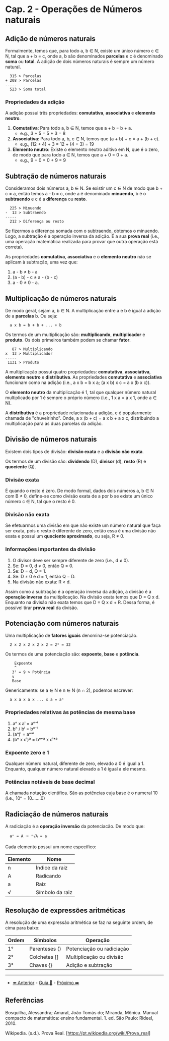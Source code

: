 # Cap. 2 - Operações de Números naturais

## Adição de números naturais

Formalmente, temos que, para todo a, b ∈ N, existe um único número c ∈ N, tal que a + b = c, onde a, b são denominados **parcelas** e c é denominado **soma** ou **total**. A adição de dois números naturais é sempre um número natural.

```
  315 > Parcelas
+ 208 > Parcelas
-----
  523 > Soma total
```

### Propriedades da adição

A adição possui três propriedades: **comutativa**, **associativa** e **elemento neutro**.

1. **Comutativa**: Para todo a, b ∈ N, temos que a + b = b + a.
   - e.g., 3 + 5 = 5 + 3 = 8
2. **Associativa**: Para todo a, b, c ∈ N, temos que (a + b) + c = a + (b + c).
   - e.g., (12 + 4) + 3 = 12 + (4 + 3) = 19
3. **Elemento neutro**: Existe o elemento neutro aditivo em N, que é o zero, de modo que para todo a ∈ N, temos que a + 0 = 0 + a.
   - e.g., 9 + 0 = 0 + 9 = 9

## Subtração de números naturais

Consideramos dois números a, b ∈ N. Se existir um c ∈ N de modo que b + c = a, então temos a - b = c, onde a é denominado **minuendo**, b é o **subtraendo** e c é a **diferença** ou **resto**.

```
  225 > Minuendo
-  13 > Subtraendo
-----
  212 > Diferença ou resto
```

Se fizermos a diferença somada com o subtraendo, obtemos o minuendo. Logo, a subtração é a operação inversa da adição. É a sua **prova real** (i.e., uma operação matemática realizada para provar que outra operação está correta).

As propriedades **comutativa**, **associativa** e o **elemento neutro** não se aplicam à subtração, uma vez que:

1. a - b ≠ b - a
2. (a - b) - c ≠ a - (b - c)
3. a - 0 ≠ 0 - a.

## Multiplicação de números naturais

De modo geral, sejam a, b ∈ N. A multiplicação entre a e b é igual à adição de a **parcelas** b. Ou seja:

```
  a x b = b + b + ... + b
```

Os termos de um multiplicação são: **multiplicando**, **multiplicador** e **produto**. Os dois primeiros também podem se chamar **fator**.

```
   87 > Multiplicando
x  13 > Multiplicador
-----
 1131 > Produto
```

A multiplicação possui quatro propriedades: **comutativa**, **associativa**, **elemento neutro** e **distributiva**. As propriedades **comutativa** e **associativa** funcionam como na adição (i.e., a x b = b x a; (a x b) x c = a x (b x c)).

O **elemento neutro** da multiplicação é 1, tal que qualquer número natural multiplicado por 1 é sempre o próprio número (i.e., 1 x a = a x 1, onde a ∈ N).

A **distributiva** é a propriedade relacionada a adição, e é popularmente chamada de "chuveirinho". Onde, a x (b + c) = a x b + a x c, distribuindo a multiplicação para as duas parcelas da adição.

## Divisão de números naturais

Existem dois tipos de divisão: **divisão exata** e a **divisão não exata**.

Os termos de um divisão são: **dividendo** (D), **divisor** (d), **resto** (R) e **quociente** (Q).

### Divisão exata

É quando o resto é zero. De modo formal, dados dois números a, b ∈ N com B ≠ 0, define-se como divisão exata de a por b se existe um único número c ∈ N, tal que o resto é 0.

### Divisão não exata

Se efetuarmos uma divisão em que não existe um número natural que faça ser exata, pois o resto é diferente de zero, então essa é uma divisão não exata e possui um **quociente aproximado**, ou seja, R ≠ 0.

### Informações importantes da divisão

1. O divisor deve ser sempre diferente de zero (i.e., d ≠ 0).
2. Se: D = 0, d ≠ 0, então Q = 0.
3. Se: D = d, Q = 1.
4. Se: D ≠ 0 e d = 1, então Q = D.
5. Na divisão não exata: R < d.

Assim como a subtração é a operação inversa da adição, a divisão é a **operação inversa** da multiplicação. Na divisão exata temos que D = Q x d. Enquanto na divisão não exata temos que D = Q x d + R. Dessa forma, é possível tirar **prova real** da divisão.

## Potenciação com números naturais

Uma multiplicação de **fatores iguais** denomina-se potenciação.

```
  2 x 2 x 2 x 2 x 2 = 2⁵ = 32
```

Os termos de uma potenciação são: **expoente**, **base** e **potência**.

```
    Expoente
    ^
   3² = 9 > Potência
   v
   Base
```

Genericamente: se a ∈ N e n ∈ N (n ∩ 2), podemos escrever:

```
  a x a x a x ... x a = aⁿ
```

### Propriedades relativas às potências de mesma base

1. aⁿ x aⁱ = aⁿ⁺ⁱ
2. bⁿ / bⁱ = bⁿ⁻ⁱ
3. (aⁿ)ⁱ = aⁿ\*ⁱ
4. (bⁿ x cⁱ)ª = bⁿ\*ª x cⁱ\*ª

### Expoente zero e 1

Qualquer número natural, diferente de zero, elevado a 0 é igual a 1. Enquanto, qualquer número natural elevado a 1 é igual a ele mesmo.

### Potências notáveis de base decimal

A chamada notação científica. São as potências cuja base é o numeral 10 (i.e., 10ⁿ = 10.......0)

## Radiciação de números naturais

A radiciação é a **operação inversão** da potenciacão. De modo que:

```
  aⁿ = A 🠖 ⁿ√A = a
```

Cada elemento possui um nome específico:

| Elemento | Nome            |
| -------- | --------------- |
| n        | Índice da raiz  |
| A        | Radicando       |
| a        | Raiz            |
| √        | Símbolo da raiz |

## Resolução de expressões aritméticas

A resolução de uma expressão aritmética se faz na seguinte ordem, de cima para baixo:

| Ordem | Símbolos      | Operação                  |
| ----- | ------------- | ------------------------- |
| 1°    | Parenteses () | Potenciação ou radiciação |
| 2°    | Colchetes []  | Multiplicação ou divisão  |
| 3°    | Chaves {}     | Adição e subtração        |

---

- [⬅️ Anterior](1-numeros-e-conjuntos.md) - [Guia 📝](../guia-de-matematica.md) - [Próximo ➡️](2-operacao-de-numeros-naturais.md)

## Referências

Bosquilha, Alessandra; Amaral, João Tomás do; Miranda, Mônica. Manual compacto de matemática: ensino fundamental. 1. ed. São Paulo: Rideel, 2010.

Wikipedia. (s.d.). Prova Real. [https://pt.wikipedia.org/wiki/Prova_real]
